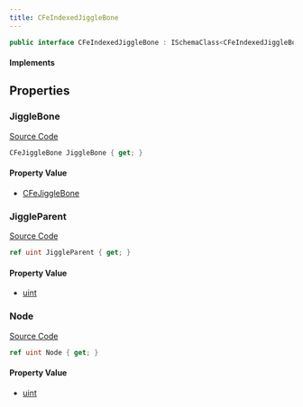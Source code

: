 ```yaml
---
title: CFeIndexedJiggleBone
---
```


```csharp
public interface CFeIndexedJiggleBone : ISchemaClass<CFeIndexedJiggleBone>, ISchemaField, ISchemaClass, INativeHandle
```

#### Implements

## Properties

### JiggleBone

[Source Code](https://github.com/swiftly-solution/swiftlys2/blob/main/managed/src/SwiftlyS2.Generated/Schemas/Interfaces/CFeIndexedJiggleBone.cs#L21)

```csharp
CFeJiggleBone JiggleBone { get; }
```

#### Property Value

- [CFeJiggleBone](/docs/api/shared/schemadefinitions/cfejigglebone)

### JiggleParent

[Source Code](https://github.com/swiftly-solution/swiftlys2/blob/main/managed/src/SwiftlyS2.Generated/Schemas/Interfaces/CFeIndexedJiggleBone.cs#L19)

```csharp
ref uint JiggleParent { get; }
```

#### Property Value

- [uint](https://learn.microsoft.com/dotnet/api/system.uint32)

### Node

[Source Code](https://github.com/swiftly-solution/swiftlys2/blob/main/managed/src/SwiftlyS2.Generated/Schemas/Interfaces/CFeIndexedJiggleBone.cs#L17)

```csharp
ref uint Node { get; }
```

#### Property Value

- [uint](https://learn.microsoft.com/dotnet/api/system.uint32)

